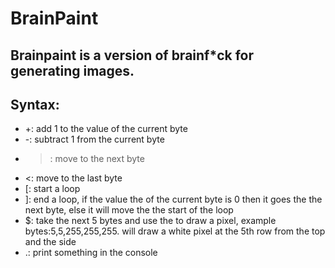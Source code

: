 # BrainPaint

Brainpaint is a version of  brainf*ck for generating images.
---
## Syntax:

  * +: add 1 to the value of the current byte
  * -: subtract 1 from the current byte
  * >: move to the next byte
  * <: move to the last byte
  * [: start a loop
  * ]: end a loop, if the value the of the current byte is 0 then it goes the the next byte, else it will move the the start of the loop
  * $: take the next 5 bytes and use the to draw a pixel, example bytes:5,5,255,255,255. will draw a white pixel at the 5th row from the top and the side
  * .: print something in the console

